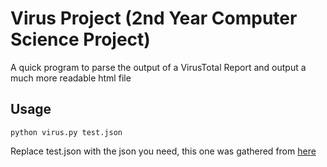 # Virus Project (2nd Year Computer Science Project)

A quick program to parse the output of a VirusTotal Report and output a much more readable html file

## Usage

```
python virus.py test.json
```

Replace test.json with the json you need, this one was gathered from [here](https://www.virustotal.com/gui/file/0b01c81d869ff40daeb4a1f8334458056fc93334ebeef4acafb615d7ad37c2cb/detection)
